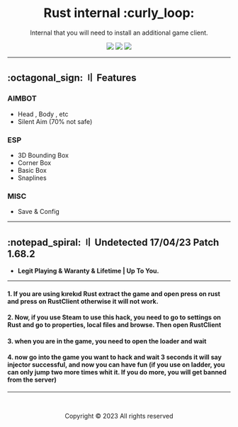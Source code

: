 <h1 align="center">
  Rust internal :curly_loop:
</h1>

<p align="center">
  Internal that you will need to install an additional game client.
</p> 



<p align="center">
  <img src="https://img.shields.io/github/languages/top/Serups/Rust-Internal?style=flat-square"/>
  <img src="https://img.shields.io/github/last-commit/Serups/Rust-Internal?style=flat-square"/>
  <img src="https://img.shields.io/github/stars/Serups/Rust-Internal?color=5ac18e&label=Stars&style=flat-square"/>
 
</p>
  
--- 
## <a id="features"></a>:octagonal_sign: 〢 Features

### AIMBOT
- Head , Body , etc
- Silent Aim (70% not safe)

### ESP
- 3D Bounding Box  
- Corner Box
- Basic Box
- Snaplines

### MISC
- Save & Config

---

## <a id="setup2"></a> :notepad_spiral: 〢 Undetected 17/04/23 Patch 1.68.2
- **Legit Playing & Waranty & Lifetime | Up To You.**

  
---

#### 1. If you are using kırekıd Rust extract the game and open press on rust and press on RustClient otherwise it will not work. 

#### 2. Now, if you use Steam to use this hack, you need to go to settings on Rust and go to properties, local files and browse. Then open RustClient 

#### 3. when you are in the game, you need to open the loader and wait

#### 4. now go into the game you want to hack and wait 3 seconds it will say injector successful, and now you can have fun (if you use on ladder, you can only jump two more times whit it. If you do more, you will get banned from the server) 
---

  <br>

<p align="center">
  Copyright © 2023 All rights reserved
<br>
